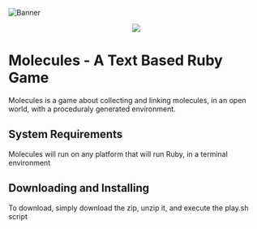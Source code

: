 ![Banner](http://i.imgur.com/gtv0ekR.png)
<div style="text-align:center"><img src ="https://api.travis-ci.org/PenguinOwl/molecules.svg?branch=Unstable" /></div>

# Molecules - A Text Based Ruby Game

Molecules is a game about collecting and linking molecules, in an open world, with a proceduraly generated environment.

## System Requirements
Molecules will run on any platform that will run Ruby, in a terminal environment

## Downloading and Installing
To download, simply download the zip, unzip it, and execute the play.sh script


